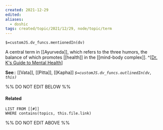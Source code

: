 ```yaml
---
created: 2021-12-29 
edited: 
aliases:
  - doshic
tags: created/topic/2021/12/29, node/topic/term
---
```

`$=customJS.dv_funcs.mentionedIn(dv)`

A central term in [[Ayurveda]], which refers to the three humors, the balance of which promotes [[health]] in the [[mind-body complex]].
^[[Dr. K's Guide to Mental Health](https://coaching.healthygamer.gg/guide)]

**See**:: [[Vata]], [[Pitta]], [[Kapha]]
*`$=customJS.dv_funcs.outlinedIn(dv, this)`*

%% DO NOT EDIT BELOW %%
#### Related 
```dataview
LIST FROM [[#]]
WHERE contains(topics, this.file.link)
```
%% DO NOT EDIT ABOVE %%
